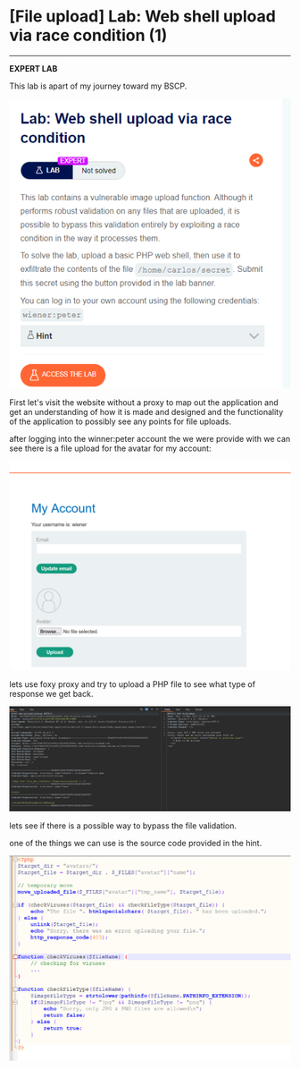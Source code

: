 # [File upload] Lab: Web shell upload via race condition (1)

---

**EXPERT LAB** 

This lab is apart of my journey toward my BSCP. 

![Untitled](%5BFile%20upload%5D%20Lab%20Web%20shell%20upload%20via%20race%20condit%20936def6e64554a5abe97d6f86506db78/Untitled.png)

First let's visit the website without a proxy to map out the application and get an understanding of how it is made and designed and the functionality of the application to possibly see any points for file uploads. 

after logging into the winner:peter account the we were provide with we can see there is a file upload for the avatar for my account: 

![Untitled](%5BFile%20upload%5D%20Lab%20Web%20shell%20upload%20via%20race%20condit%20936def6e64554a5abe97d6f86506db78/Untitled%201.png)

lets use foxy proxy and try to upload a PHP file to see what type of response we get back. 

![Untitled](%5BFile%20upload%5D%20Lab%20Web%20shell%20upload%20via%20race%20condit%20936def6e64554a5abe97d6f86506db78/Untitled%202.png)

lets see if there is a possible way to bypass the file validation. 

one of the things we can use is the source code provided in the hint. 

![Untitled](%5BFile%20upload%5D%20Lab%20Web%20shell%20upload%20via%20race%20condit%20936def6e64554a5abe97d6f86506db78/Untitled%203.png)
